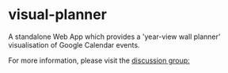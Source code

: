 # visual-planner
A standalone Web App which provides a 'year-view wall planner' visualisation of Google Calendar events.

For more information, please visit the [discussion group:](https://groups.google.com/group/visual-planner-discuss)

